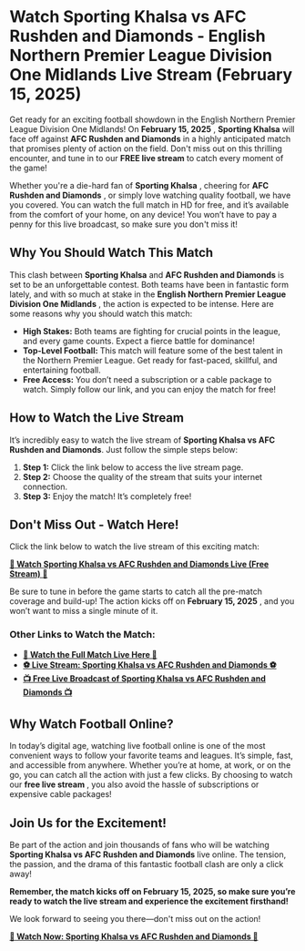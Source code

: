 # Watch Sporting Khalsa vs AFC Rushden and Diamonds - English Northern Premier League Division One Midlands Live Stream (February 15, 2025)

Get ready for an exciting football showdown in the English Northern Premier League Division One Midlands! On **February 15, 2025** , **Sporting Khalsa** will face off against **AFC Rushden and Diamonds** in a highly anticipated match that promises plenty of action on the field. Don't miss out on this thrilling encounter, and tune in to our **FREE live stream** to catch every moment of the game!

Whether you're a die-hard fan of **Sporting Khalsa** , cheering for **AFC Rushden and Diamonds** , or simply love watching quality football, we have you covered. You can watch the full match in HD for free, and it’s available from the comfort of your home, on any device! You won’t have to pay a penny for this live broadcast, so make sure you don't miss it!

## Why You Should Watch This Match

This clash between **Sporting Khalsa** and **AFC Rushden and Diamonds** is set to be an unforgettable contest. Both teams have been in fantastic form lately, and with so much at stake in the **English Northern Premier League Division One Midlands** , the action is expected to be intense. Here are some reasons why you should watch this match:

- **High Stakes:** Both teams are fighting for crucial points in the league, and every game counts. Expect a fierce battle for dominance!
- **Top-Level Football:** This match will feature some of the best talent in the Northern Premier League. Get ready for fast-paced, skillful, and entertaining football.
- **Free Access:** You don’t need a subscription or a cable package to watch. Simply follow our link, and you can enjoy the match for free!

## How to Watch the Live Stream

It’s incredibly easy to watch the live stream of **Sporting Khalsa vs AFC Rushden and Diamonds**. Just follow the simple steps below:

1. **Step 1:** Click the link below to access the live stream page.
2. **Step 2:** Choose the quality of the stream that suits your internet connection.
3. **Step 3:** Enjoy the match! It’s completely free!

## Don't Miss Out - Watch Here!

Click the link below to watch the live stream of this exciting match:

**[🔴 Watch Sporting Khalsa vs AFC Rushden and Diamonds Live (Free Stream) 🔴](https://tinyurl.com/livestreamfreeo?st=Sporting+Khalsa+vs+AFC+Rushden+and++Diam&si=ghc)**

Be sure to tune in before the game starts to catch all the pre-match coverage and build-up! The action kicks off on **February 15, 2025** , and you won’t want to miss a single minute of it.

### Other Links to Watch the Match:

- **[🎥 Watch the Full Match Live Here 🎥](https://tinyurl.com/livestreamfreeo?st=Sporting+Khalsa+vs+AFC+Rushden+and++Diam&si=ghc)**
- **[⚽ Live Stream: Sporting Khalsa vs AFC Rushden and Diamonds ⚽](https://tinyurl.com/livestreamfreeo?st=Sporting+Khalsa+vs+AFC+Rushden+and++Diam&si=ghc)**
- **[📺 Free Live Broadcast of Sporting Khalsa vs AFC Rushden and Diamonds 📺](https://tinyurl.com/livestreamfreeo?st=Sporting+Khalsa+vs+AFC+Rushden+and++Diam&si=ghc)**

## Why Watch Football Online?

In today’s digital age, watching live football online is one of the most convenient ways to follow your favorite teams and leagues. It’s simple, fast, and accessible from anywhere. Whether you’re at home, at work, or on the go, you can catch all the action with just a few clicks. By choosing to watch our **free live stream** , you also avoid the hassle of subscriptions or expensive cable packages!

## Join Us for the Excitement!

Be part of the action and join thousands of fans who will be watching **Sporting Khalsa vs AFC Rushden and Diamonds** live online. The tension, the passion, and the drama of this fantastic football clash are only a click away!

**Remember, the match kicks off on February 15, 2025, so make sure you’re ready to watch the live stream and experience the excitement firsthand!**

We look forward to seeing you there—don't miss out on the action!

**[🎉 Watch Now: Sporting Khalsa vs AFC Rushden and Diamonds 🎉](https://tinyurl.com/livestreamfreeo?st=Sporting+Khalsa+vs+AFC+Rushden+and++Diam&si=ghc)**

